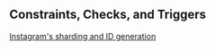 ## Constraints, Checks, and Triggers

[Instagram's sharding and ID generation](https://engineering.instagram.com/sharding-ids-at-instagram-1cf5a71e5a5c)
